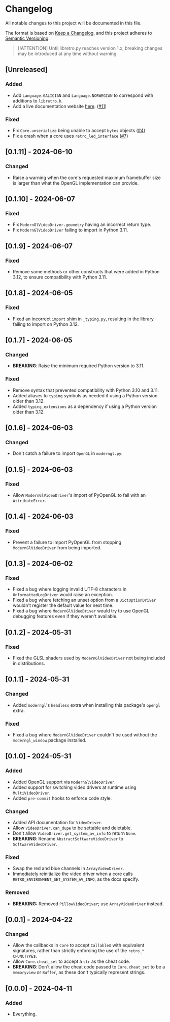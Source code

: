 # Changelog

All notable changes to this project will be documented in this file.

The format is based on [Keep a Changelog](https://keepachangelog.com/en/1.1.0),
and this project adheres to [Semantic Versioning](https://semver.org/spec/v2.0.0.html).

> [!ATTENTION]
> Until libretro.py reaches version 1.x,
> breaking changes may be introduced
> at any time without warning.

## [Unreleased]

### Added

- Add `Language.GALICIAN` and `Language.NORWEGIAN`
  to correspond with additions to `libretro.h`.
- Add a live documentation website [here][docs]. ([#11][11])

### Fixed

- Fix `Core.unserialize` being unable to accept `bytes` objects ([#4][4])
- Fix a crash when a core uses `retro_led_interface` ([#7][7])

[docs]: https://libretropy.readthedocs.io/en/latest
[4]: https://github.com/JesseTG/libretro.py/issues/4
[7]: https://github.com/JesseTG/libretro.py/issues/7
[11]: https://github.com/JesseTG/libretro.py/issues/11

## [0.1.11] - 2024-06-10

### Changed

- Raise a warning when the core's requested maximum framebuffer size
  is larger than what the OpenGL implementation can provide.

## [0.1.10] - 2024-06-07

### Fixed

- Fix `ModernGlVideoDriver.geometry` having an incorrect return type.
- Fix `ModernGlVideoDriver` failing to import in Python 3.11.

## [0.1.9] - 2024-06-07

### Fixed

- Remove some methods or other constructs that were added in Python 3.12,
  to ensure compatibility with Python 3.11.

## [0.1.8] - 2024-06-05

### Fixed

- Fixed an incorrect `import` shim in `_typing.py`,
  resulting in the library failing to import on Python 3.12.

## [0.1.7] - 2024-06-05

### Changed

- **BREAKING**: Raise the minimum required Python version to 3.11.

### Fixed

- Remove syntax that prevented compatibility with Python 3.10 and 3.11.
- Added aliases to `typing` symbols as needed if using a Python version older than 3.12.
- Added `typing_extensions` as a dependency if using a Python version older than 3.12.

## [0.1.6] - 2024-06-03

### Changed

- Don't catch a failure to import `OpenGL` in `moderngl.py`.

## [0.1.5] - 2024-06-03

### Fixed

- Allow `ModernGlVideoDriver`'s import of PyOpenGL
  to fail with an `AttributeError`.

## [0.1.4] - 2024-06-03

### Fixed

- Prevent a failure to import PyOpenGL from stopping `ModernGlVideoDriver`
  from being imported.

## [0.1.3] - 2024-06-02

### Fixed

- Fixed a bug where logging invalid UTF-8 characters in `UnformattedLogDriver` would raise an exception.
- Fixed a bug where fetching an unset option from a `DictOptionDriver` wouldn't register the default value for next time.
- Fixed a bug where `ModernGlVideoDriver` would try to use OpenGL debugging features even if they weren't available.

## [0.1.2] - 2024-05-31

### Fixed

- Fixed the GLSL shaders used by `ModernGlVideoDriver` not being included in distributions.

## [0.1.1] - 2024-05-31

### Changed

- Added `moderngl`'s `headless` extra when installing this package's `opengl` extra.

### Fixed

- Fixed a bug where `ModernGlVideoDriver` couldn't be used
  without the `moderngl_window` package installed.

## [0.1.0] - 2024-05-31

### Added

- Added OpenGL support via `ModernGlVideoDriver`.
- Added support for switching video drivers at runtime
  using `MultiVideoDriver`.
- Added `pre-commit` hooks to enforce code style.

### Changed

- Added API documentation for `VideoDriver`.
- Allow `VideoDriver.can_dupe` to be settable and deletable.
- Don't allow `VideoDriver.get_system_av_info` to return `None`.
- **BREAKING**: Rename `AbstractSoftwareVideoDriver` to `SoftwareVideoDriver`.

### Fixed

- Swap the red and blue channels in `ArrayVideoDriver`.
- Immediately reinitialize the video driver when a core calls
  `RETRO_ENVIRONMENT_SET_SYSTEM_AV_INFO`, as the docs specify.

### Removed

- **BREAKING:** Removed `PillowVideoDriver`; use `ArrayVideoDriver` instead.

## [0.0.1] - 2024-04-22

### Changed

- Allow the callbacks in `Core` to accept `Callable`s with equivalent signatures,
  rather than strictly enforcing the use of the `retro_*` `CFUNCTYPE`s.
- Allow `Core.cheat_set` to accept a `str` as the cheat code.
- **BREAKING**: Don't allow the cheat code passed to `Core.cheat_set`
  to be a `memoryview` or `Buffer`,
  as these don't typically represent strings.

## [0.0.0] - 2024-04-11

### Added

- Everything.
